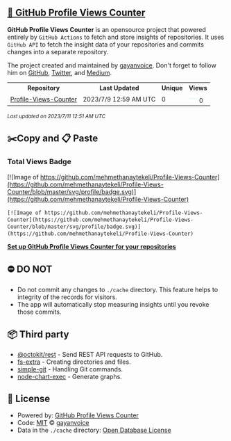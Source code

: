 ## [🚀 GitHub Profile Views Counter](https://github.com/gayanvoice/github-profile-views-counter)
**GitHub Profile Views Counter** is an opensource project that powered entirely by  `GitHub Actions` to fetch and store insights of repositories.
It uses `GitHub API` to fetch the insight data of your repositories and commits changes into a separate repository.

The project created and maintained by [gayanvoice](https://github.com/gayanvoice). Don't forget to follow him on [GitHub](https://github.com/gayanvoice), [Twitter](https://twitter.com/gayanvoice), and [Medium](https://gayanvoice.medium.com/).

<table>
	<tr>
		<th>
			Repository
		</th>
		<th>
			Last Updated
		</th>
		<th>
			Unique
		</th>
		<th>
			Views
		</th>
	</tr>
	<tr>
		<td>
			<a href="https://github.com/mehmethanaytekeli/Profile-Views-Counter/tree/master/readme/650642365/year.md">
				Profile-Views-Counter
			</a>
		</td>
		<td>
			2023/7/9 12:59 AM UTC
		</td>
		<td>
			0
		</td>
		<td>
			<img alt="Response time graph" src="https://github.com/mehmethanaytekeli/Profile-Views-Counter/raw/master/graph/650642365/small/year.png" height="20"> 0
		</td>
	</tr>
</table>

<small><i>Last updated on 2023/7/11 12:51 AM UTC</i></small>

## ✂️Copy and 📋 Paste
### Total Views Badge
[![Image of https://github.com/mehmethanaytekeli/Profile-Views-Counter](https://github.com/mehmethanaytekeli/Profile-Views-Counter/blob/master/svg/profile/badge.svg)](https://github.com/mehmethanaytekeli/Profile-Views-Counter)

```readme
[![Image of https://github.com/mehmethanaytekeli/Profile-Views-Counter](https://github.com/mehmethanaytekeli/Profile-Views-Counter/blob/master/svg/profile/badge.svg)](https://github.com/mehmethanaytekeli/Profile-Views-Counter)
```
[**Set up GitHub Profile Views Counter for your repositories**](https://github.com/gayanvoice/github-profile-views-counter)
## ⛔ DO NOT
- Do not commit any changes to `./cache` directory. This feature helps to integrity of the records for visitors.
- The app will automatically stop measuring insights until you revoke those commits.
## 📦 Third party

- [@octokit/rest](https://www.npmjs.com/package/@octokit/rest) - Send REST API requests to GitHub.
- [fs-extra](https://www.npmjs.com/package/fs-extra) - Creating directories and files.
- [simple-git](https://www.npmjs.com/package/simple-git) - Handling Git commands.
- [node-chart-exec](https://www.npmjs.com/package/node-chart-exec) - Generate graphs.
## 📄 License
- Powered by: [GitHub Profile Views Counter](https://github.com/gayanvoice/github-profile-views-counter)
- Code: [MIT](./LICENSE) © [gayanvoice](https://github.com/gayanvoice)
- Data in the `./cache` directory: [Open Database License](https://opendatacommons.org/licenses/odbl/1-0/)